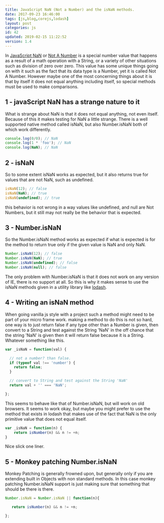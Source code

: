 ```yaml
---
title: JavaScript NaN (Not a Number) and the isNaN methods.
date: 2017-09-23 16:46:00
tags: [js,blog,corejs,lodash]
layout: post
categories: js
id: 42
updated: 2019-02-15 11:22:52
version: 1.4
---
```


In [JavaScript NaN](https://developer.mozilla.org/en-US/docs/Web/JavaScript/Reference/Global_Objects/NaN) or [Not A Number](https://en.wikipedia.org/wiki/NaN) is a special number value that happens as a result of a math operation with a String, or a variety of other situations such as division of zero over zero. This value has some unique things going on with it such as the fact that its data type is a Number, yet it is called Not A Number. However maybe one of the most concerning things about it is that by itself it does not equal anything including itself, so special methods must be used to make comparisons.

<!-- more -->

## 1 - javaScript NaN has a strange nature to it


What is strange about NaN is that it does not equal anything, not even itself. Because of this it makes testing for NaN a little strange. There is a well supported native method called isNaN, but also Number.isNaN both of which work differently.

```js
console.log(0/0); // NaN
console.log(1 * 'foo'); // NaN
console.log(NaN); // NaN
```


## 2 - isNaN

So to some extent isNaN works as expected, but it also returns true for values that are not NaN, such as undefined.

```js
isNaN(12); // false
isNaN(NaN); // true
isNaN(undefined); // true
```

this behavior is not wrong in a way values like undefined, and null are Not Numbers, but it still may not really be the behavior that is expected.

## 3 - Number.isNaN

So the Number.isNaN method works as expected if what is expected is for the method to return true only if the given value is NaN and only NaN.

```js
Number.isNaN(12); // false
Number.isNaN(NaN); // true
Number.isNaN(undefined); // false
Number.isNaN(null); // false
```

The only problem with Number.isNaN is that it does not work on any version of IE, there is no support at all. So this is why it makes sense to use the isNaN methods given in a utility library like [lodash](/tags/lodash/).

## 4 - Writing an isNaN method

When going vanilla js style with a project such a method might need to be part of your micro frame work. making a method to do this is not so hard, one way is to just return false if any type other than a Number is given, then convert to a String and test against the String 'NaN' in the off chance that the string 'NaN' is given then it will return false because it is a String. Whatever something like this.

```js
var _isNaN = function(val) {

  // not a number? than false.
  if (typeof val !== 'number') {
    return false;
  }

  // convert to String and test against the String 'NaN'
  return val + '' === 'NaN';

};
```

This seems to behave like that of Number.isNaN, but will work on old browsers. It seems to work okay, but maybe you might prefer to use the method that exists in lodash that makes use of the fact that NaN is the only primitive value that does not equal itself.

```js
var _isNaN = function(n) {
    return isNumber(n) && n != +n;
}
```

Nice slick one liner.

## 5 - Monkey patching Number.isNaN

Monkey Patching is generally frowned upon, but generally only if you are extending built in Objects with non standard methods. In this case monkey patching Number.isNaN support is just making sure that something that should be there is there.

```js
Number.isNaN = Number.isNaN || function(n){

   return isNumber(n) && n != +n;

};
```